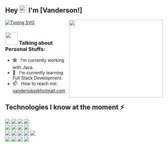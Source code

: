 
 ## Hey <img src='https://qpluspicture.oss-cn-beijing.aliyuncs.com/6LjjQA/Hi.gif' alt='Hi' width="24"/>  I'm [Vanderson!]

[![Typing SVG](https://readme-typing-svg.herokuapp.com?color=%23B30A0A&lines=+Hi+guys!;+Welcome+to+my+github+profile!;I'm+a+computer+science+student.;My+favorite+language+is+java+%E2%98%95)](https://git.io/typing-svg)
<img align="right" height="250" width="300" alt="" src="https://media.giphy.com/media/SWoSkN6DxTszqIKEqv/giphy.gif">
 
 ### <img src="https://media.giphy.com/media/VgCDAzcKvsR6OM0uWg/giphy.gif" width="40"> Talking about Personal Stuffs:
 
- 🛠 &nbsp; I’m currently working with Java.         
- 🚀 &nbsp; I’m currently learning Full Stack Development.
- 📫 &nbsp; How to reach me: vanderjobs@hotmail.com

  
## Technologies I know at the moment ⚡
<p align="left">
  <img src="https://img.shields.io/badge/%20-Java 💛-000000?style=flat-square&logo=Java" /> 
  <img src="https://img.shields.io/badge/%20-Spring Boot-000000?style=flat-square&logo=Spring%20Boot" />
  <img src="https://img.shields.io/badge/%20-Maven-000000?style=flat-square&logo=Apache%20Maven" /> 
  <img src="https://img.shields.io/badge/%20-Gradle-000000?style=flat-square&logo=Gradle" /> <br />
  <img src="https://img.shields.io/badge/%20-MongoDB-000000?style=flat-square&logo=MongoDB" /> 
  <img src="https://img.shields.io/badge/%20-MySQL-000000?style=flat-square&logo=MySQL" /> 
  <img src="https://img.shields.io/badge/PostgreSQL-000000?style=flat-square&logo=postgresql&logoColor=white"/> 
  <img src="https://img.shields.io/badge/SQLite-000000?style=flat-square&logo=sqlite&logoColor=white"/> <br />
  <img src="https://img.shields.io/badge/Docker-000000?style=flat-square&logo=docker&logoColor=white"/>
  <img src="https://img.shields.io/badge/%20-Git-000000?style=flat-square&logo=Git" />
  <img src="https://img.shields.io/badge/%20-HTML5-000000?style=flat-square&logo=HTML5" /> 
  <img src="https://img.shields.io/badge/%20-CSS3-000000?style=flat-square&logo=CSS3" />
  <img src="https://img.shields.io/badge/JavaScript-000000?style=flat-square&logo=javascript&logoColor=yellow" /> <br />
  <img src="https://img.shields.io/badge/%20-Python-000000?style=flat-square&logo=Python" /> 
  <img src="https://img.shields.io/badge/Django-000000?style=flat-square&logo=django&logoColor=white" \>
  <img src="https://img.shields.io/badge/%20-Flask-000000?style=flat-square&logo=Flask" />
  <img src="https://img.shields.io/badge/%20-C++-000000?style=flat-square&logo=C%2B%2B" />
</p>
